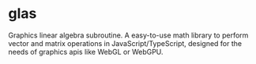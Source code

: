 # glas

Graphics linear algebra subroutine. A easy-to-use math library to perform vector and matrix operations in JavaScript/TypeScript, designed for the needs of graphics apis like WebGL or WebGPU.
